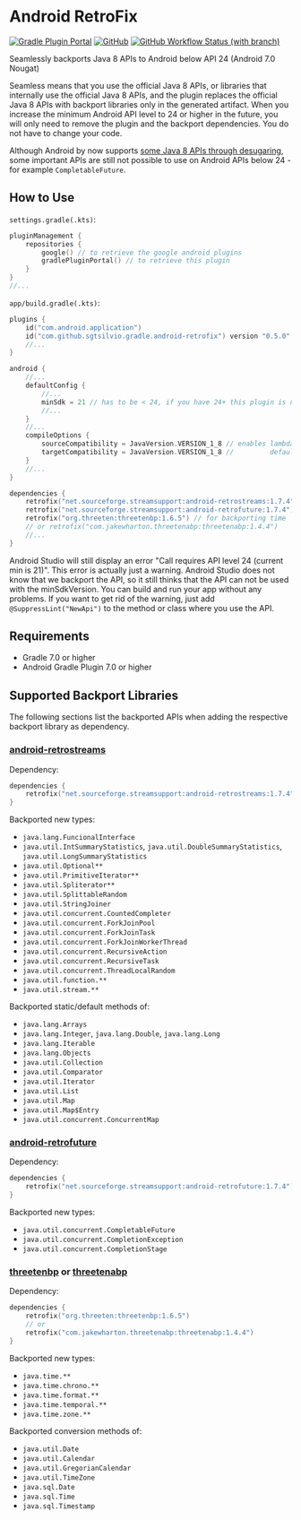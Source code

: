 # Android RetroFix

[![Gradle Plugin Portal](https://img.shields.io/gradle-plugin-portal/v/com.github.sgtsilvio.gradle.android-retrofix?color=brightgreen&style=for-the-badge)](https://plugins.gradle.org/plugin/com.github.sgtsilvio.gradle.android-retrofix)
[![GitHub](https://img.shields.io/github/license/sgtsilvio/android-retrofix?color=brightgreen&style=for-the-badge)](LICENSE)
[![GitHub Workflow Status (with branch)](https://img.shields.io/github/actions/workflow/status/sgtsilvio/android-retrofix/check.yml?branch=main&style=for-the-badge)](https://github.com/SgtSilvio/android-retrofix/actions/workflows/check.yml?query=branch%3Amain)

Seamlessly backports Java 8 APIs to Android below API 24 (Android 7.0 Nougat)

Seamless means that you use the official Java 8 APIs, or libraries that internally use the official Java 8 APIs,
and the plugin replaces the official Java 8 APIs with backport libraries only in the generated artifact.
When you increase the minimum Android API level to 24 or higher in the future, 
you will only need to remove the plugin and the backport dependencies.
You do not have to change your code.

Although Android by now supports
[some Java 8 APIs through desugaring](https://developer.android.com/studio/write/java8-support-table),
some important APIs are still not possible to use on Android APIs below 24 - for example `CompletableFuture`.

## How to Use

`settings.gradle(.kts)`:

```kotlin
pluginManagement {
    repositories {
        google() // to retrieve the google android plugins
        gradlePluginPortal() // to retrieve this plugin
    }
}
//...
```

`app/build.gradle(.kts)`:

```kotlin
plugins {
    id("com.android.application")
    id("com.github.sgtsilvio.gradle.android-retrofix") version "0.5.0"
    //...
}

android {
    //...
    defaultConfig {
        //...
        minSdk = 21 // has to be < 24, if you have 24+ this plugin is not needed
        //...
    }
    //...
    compileOptions {
        sourceCompatibility = JavaVersion.VERSION_1_8 // enables lambdas, method references,
        targetCompatibility = JavaVersion.VERSION_1_8 //         default methods, static interface methods
    }
    //...
}

dependencies {
    retrofix("net.sourceforge.streamsupport:android-retrostreams:1.7.4") // for backporting streams
    retrofix("net.sourceforge.streamsupport:android-retrofuture:1.7.4") // for backporting future
    retrofix("org.threeten:threetenbp:1.6.5") // for backporting time
    // or retrofix("com.jakewharton.threetenabp:threetenabp:1.4.4")
    //...
}
```

Android Studio will still display an error "Call requires API level 24 (current min is 21)".
This error is actually just a warning.
Android Studio does not know that we backport the API, so it still thinks that the API can not be used with the
minSdkVersion.
You can build and run your app without any problems.
If you want to get rid of the warning, just add `@SuppressLint("NewApi")` to the method or class where you use the API.

## Requirements

- Gradle 7.0 or higher
- Android Gradle Plugin 7.0 or higher

## Supported Backport Libraries

The following sections list the backported APIs when adding the respective backport library as dependency.

### [android-retrostreams](https://github.com/retrostreams/android-retrostreams)

Dependency:
```kotlin
dependencies {
    retrofix("net.sourceforge.streamsupport:android-retrostreams:1.7.4")
}
```

Backported new types:
- `java.lang.FuncionalInterface`
- `java.util.IntSummaryStatistics`, `java.util.DoubleSummaryStatistics`, `java.util.LongSummaryStatistics`
- `java.util.Optional**`
- `java.util.PrimitiveIterator**`
- `java.util.Spliterator**`
- `java.util.SplittableRandom`
- `java.util.StringJoiner`
- `java.util.concurrent.CountedCompleter`
- `java.util.concurrent.ForkJoinPool`
- `java.util.concurrent.ForkJoinTask`
- `java.util.concurrent.ForkJoinWorkerThread`
- `java.util.concurrent.RecursiveAction`
- `java.util.concurrent.RecursiveTask`
- `java.util.concurrent.ThreadLocalRandom`
- `java.util.function.**`
- `java.util.stream.**`

Backported static/default methods of:
- `java.lang.Arrays`
- `java.lang.Integer`, `java.lang.Double`, `java.lang.Long`
- `java.lang.Iterable`
- `java.lang.Objects`
- `java.util.Collection`
- `java.util.Comparator`
- `java.util.Iterator`
- `java.util.List`
- `java.util.Map`
- `java.util.Map$Entry`
- `java.util.concurrent.ConcurrentMap`

### [android-retrofuture](https://github.com/retrostreams/android-retrofuture)

Dependency:
```kotlin
dependencies {
    retrofix("net.sourceforge.streamsupport:android-retrofuture:1.7.4")
}
```

Backported new types:
- `java.util.concurrent.CompletableFuture`
- `java.util.concurrent.CompletionException`
- `java.util.concurrent.CompletionStage`

### [threetenbp](https://github.com/ThreeTen/threetenbp) or [threetenabp](https://github.com/JakeWharton/ThreeTenABP)

Dependency:
```kotlin
dependencies {
    retrofix("org.threeten:threetenbp:1.6.5")
    // or 
    retrofix("com.jakewharton.threetenabp:threetenabp:1.4.4")
}
```

Backported new types:
- `java.time.**`
- `java.time.chrono.**`
- `java.time.format.**`
- `java.time.temporal.**`
- `java.time.zone.**`

Backported conversion methods of:
- `java.util.Date`
- `java.util.Calendar`
- `java.util.GregorianCalendar`
- `java.util.TimeZone`
- `java.sql.Date`
- `java.sql.Time`
- `java.sql.Timestamp`
